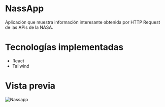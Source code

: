 # NassApp

  Aplicación que muestra información interesante obtenida por HTTP Request de las APIs de la NASA.
  
# Tecnologías implementadas

  - React
  - Tailwind
  
# Vista previa


  ![Nassapp](https://user-images.githubusercontent.com/64595162/159105959-262ff723-e2fc-43ad-a480-a061aeb98016.jpg)
